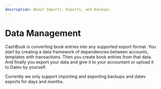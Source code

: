 ```yaml
---
description: About Imports, Exports, and Backups.
---
```


# Data Management

CashBook is converting book entries into any supported export format. You start by creating a data framework of dependencies between accounts, templates with transactions. Then you create book entries from that data. And finally you export your data and give it to your accountant or upload it to Datev by yourself.

Currently we only support importing and exporting backups and datev exports for days and months.
